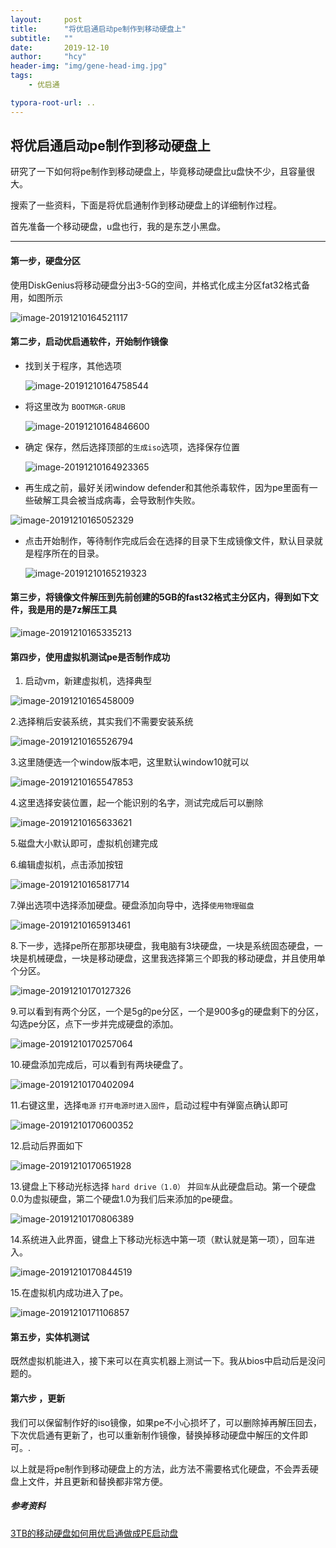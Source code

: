 ```yaml
---
layout:     post
title:      "将优启通启动pe制作到移动硬盘上"
subtitle:   ""
date:       2019-12-10
author:     "hcy"
header-img: "img/gene-head-img.jpg"
tags:
    - 优启通

typora-root-url: ..
---
```


## 将优启通启动pe制作到移动硬盘上



研究了一下如何将pe制作到移动硬盘上，毕竟移动硬盘比u盘快不少，且容量很大。

搜索了一些资料，下面是将优启通制作到移动硬盘上的详细制作过程。

首先准备一个移动硬盘，u盘也行，我的是东芝小黑盘。



***


#### 第一步，硬盘分区

​    使用DiskGenius将移动硬盘分出3-5G的空间，并格式化成主分区fat32格式备用，如图所示

![image-20191210164521117](/img/in/2019-12-10-%e5%b0%86%e4%bc%98%e5%90%af%e9%80%9a%e5%90%af%e5%8a%a8pe%e5%88%b6%e4%bd%9c%e5%88%b0%e7%a7%bb%e5%8a%a8%e7%a1%ac%e7%9b%98%e4%b8%8a/image-20191210164521117.png)

#### 第二步，启动优启通软件，开始制作镜像

* 找到关于程序，其他选项

  ![image-20191210164758544](/img/in/2019-12-10-%e5%b0%86%e4%bc%98%e5%90%af%e9%80%9a%e5%90%af%e5%8a%a8pe%e5%88%b6%e4%bd%9c%e5%88%b0%e7%a7%bb%e5%8a%a8%e7%a1%ac%e7%9b%98%e4%b8%8a/image-20191210164758544.png)

  

 * 将这里改为 `BOOTMGR-GRUB`

   ![image-20191210164846600](/img/in/2019-12-10-%e5%b0%86%e4%bc%98%e5%90%af%e9%80%9a%e5%90%af%e5%8a%a8pe%e5%88%b6%e4%bd%9c%e5%88%b0%e7%a7%bb%e5%8a%a8%e7%a1%ac%e7%9b%98%e4%b8%8a/image-20191210164846600.png)



* 确定 保存，然后选择顶部的`生成iso`选项，选择保存位置

  ![image-20191210164923365](/img/in/2019-12-10-%e5%b0%86%e4%bc%98%e5%90%af%e9%80%9a%e5%90%af%e5%8a%a8pe%e5%88%b6%e4%bd%9c%e5%88%b0%e7%a7%bb%e5%8a%a8%e7%a1%ac%e7%9b%98%e4%b8%8a/image-20191210164923365.png)

* 再生成之前，最好关闭window defender和其他杀毒软件，因为pe里面有一些破解工具会被当成病毒，会导致制作失败。

![image-20191210165052329](/img/in/2019-12-10-%e5%b0%86%e4%bc%98%e5%90%af%e9%80%9a%e5%90%af%e5%8a%a8pe%e5%88%b6%e4%bd%9c%e5%88%b0%e7%a7%bb%e5%8a%a8%e7%a1%ac%e7%9b%98%e4%b8%8a/image-20191210165052329.png)





* 点击开始制作，等待制作完成后会在选择的目录下生成镜像文件，默认目录就是程序所在的目录。

  ![image-20191210165219323](/img/in/2019-12-10-%e5%b0%86%e4%bc%98%e5%90%af%e9%80%9a%e5%90%af%e5%8a%a8pe%e5%88%b6%e4%bd%9c%e5%88%b0%e7%a7%bb%e5%8a%a8%e7%a1%ac%e7%9b%98%e4%b8%8a/image-20191210165219323.png)



#### 第三步，将镜像文件解压到先前创建的5GB的fast32格式主分区内，得到如下文件，我是用的是7z解压工具

![image-20191210165335213](/img/in/2019-12-10-%e5%b0%86%e4%bc%98%e5%90%af%e9%80%9a%e5%90%af%e5%8a%a8pe%e5%88%b6%e4%bd%9c%e5%88%b0%e7%a7%bb%e5%8a%a8%e7%a1%ac%e7%9b%98%e4%b8%8a/image-20191210165335213.png)



#### 第四步，使用虚拟机测试pe是否制作成功



1.	启动vm，新建虚拟机，选择典型

   ![image-20191210165458009](/img/in/2019-12-10-%e5%b0%86%e4%bc%98%e5%90%af%e9%80%9a%e5%90%af%e5%8a%a8pe%e5%88%b6%e4%bd%9c%e5%88%b0%e7%a7%bb%e5%8a%a8%e7%a1%ac%e7%9b%98%e4%b8%8a/image-20191210165458009.png)

   2.选择稍后安装系统，其实我们不需要安装系统

![image-20191210165526794](/img/in/2019-12-10-%e5%b0%86%e4%bc%98%e5%90%af%e9%80%9a%e5%90%af%e5%8a%a8pe%e5%88%b6%e4%bd%9c%e5%88%b0%e7%a7%bb%e5%8a%a8%e7%a1%ac%e7%9b%98%e4%b8%8a/image-20191210165526794.png)







3.这里随便选一个window版本吧，这里默认window10就可以

![image-20191210165547853](/img/in/2019-12-10-%e5%b0%86%e4%bc%98%e5%90%af%e9%80%9a%e5%90%af%e5%8a%a8pe%e5%88%b6%e4%bd%9c%e5%88%b0%e7%a7%bb%e5%8a%a8%e7%a1%ac%e7%9b%98%e4%b8%8a/image-20191210165547853.png)



4.这里选择安装位置，起一个能识别的名字，测试完成后可以删除

![image-20191210165633621](/img/in/2019-12-10-%e5%b0%86%e4%bc%98%e5%90%af%e9%80%9a%e5%90%af%e5%8a%a8pe%e5%88%b6%e4%bd%9c%e5%88%b0%e7%a7%bb%e5%8a%a8%e7%a1%ac%e7%9b%98%e4%b8%8a/image-20191210165633621.png)



5.磁盘大小默认即可，虚拟机创建完成





6.编辑虚拟机，点击添加按钮

![image-20191210165817714](/img/in/2019-12-10-%e5%b0%86%e4%bc%98%e5%90%af%e9%80%9a%e5%90%af%e5%8a%a8pe%e5%88%b6%e4%bd%9c%e5%88%b0%e7%a7%bb%e5%8a%a8%e7%a1%ac%e7%9b%98%e4%b8%8a/image-20191210165817714.png)



7.弹出选项中选择添加硬盘。硬盘添加向导中，选择`使用物理磁盘`

![image-20191210165913461](/img/in/2019-12-10-%e5%b0%86%e4%bc%98%e5%90%af%e9%80%9a%e5%90%af%e5%8a%a8pe%e5%88%b6%e4%bd%9c%e5%88%b0%e7%a7%bb%e5%8a%a8%e7%a1%ac%e7%9b%98%e4%b8%8a/image-20191210165913461.png)

8.下一步，选择pe所在那那块硬盘，我电脑有3块硬盘，一块是系统固态硬盘，一块是机械硬盘，一块是移动硬盘，这里我选择第三个即我的移动硬盘，并且使用单个分区。

![image-20191210170127326](/img/in/2019-12-10-%e5%b0%86%e4%bc%98%e5%90%af%e9%80%9a%e5%90%af%e5%8a%a8pe%e5%88%b6%e4%bd%9c%e5%88%b0%e7%a7%bb%e5%8a%a8%e7%a1%ac%e7%9b%98%e4%b8%8a/image-20191210170127326.png)

9.可以看到有两个分区，一个是5g的pe分区，一个是900多g的硬盘剩下的分区，勾选pe分区，点下一步并完成硬盘的添加。

![image-20191210170257064](/img/in/2019-12-10-%e5%b0%86%e4%bc%98%e5%90%af%e9%80%9a%e5%90%af%e5%8a%a8pe%e5%88%b6%e4%bd%9c%e5%88%b0%e7%a7%bb%e5%8a%a8%e7%a1%ac%e7%9b%98%e4%b8%8a/image-20191210170257064.png)

10.硬盘添加完成后，可以看到有两块硬盘了。

![image-20191210170402094](/img/in/2019-12-10-%e5%b0%86%e4%bc%98%e5%90%af%e9%80%9a%e5%90%af%e5%8a%a8pe%e5%88%b6%e4%bd%9c%e5%88%b0%e7%a7%bb%e5%8a%a8%e7%a1%ac%e7%9b%98%e4%b8%8a/image-20191210170402094.png)



11.右键这里，选择`电源` `打开电源时进入固件`，启动过程中有弹窗点确认即可

![image-20191210170600352](/img/in/2019-12-10-%e5%b0%86%e4%bc%98%e5%90%af%e9%80%9a%e5%90%af%e5%8a%a8pe%e5%88%b6%e4%bd%9c%e5%88%b0%e7%a7%bb%e5%8a%a8%e7%a1%ac%e7%9b%98%e4%b8%8a/image-20191210170600352.png)



12.启动后界面如下

![image-20191210170651928](/img/in/2019-12-10-%e5%b0%86%e4%bc%98%e5%90%af%e9%80%9a%e5%90%af%e5%8a%a8pe%e5%88%b6%e4%bd%9c%e5%88%b0%e7%a7%bb%e5%8a%a8%e7%a1%ac%e7%9b%98%e4%b8%8a/image-20191210170651928.png)

13.键盘上下移动光标选择 `hard drive（1.0）` 并`回车`从此硬盘启动。第一个硬盘0.0为虚拟硬盘，第二个硬盘1.0为我们后来添加的pe硬盘。

![image-20191210170806389](/img/in/2019-12-10-%e5%b0%86%e4%bc%98%e5%90%af%e9%80%9a%e5%90%af%e5%8a%a8pe%e5%88%b6%e4%bd%9c%e5%88%b0%e7%a7%bb%e5%8a%a8%e7%a1%ac%e7%9b%98%e4%b8%8a/image-20191210170806389.png)





14.系统进入此界面，键盘上下移动光标选中第一项（默认就是第一项），回车进入。

![image-20191210170844519](/img/in/2019-12-10-%e5%b0%86%e4%bc%98%e5%90%af%e9%80%9a%e5%90%af%e5%8a%a8pe%e5%88%b6%e4%bd%9c%e5%88%b0%e7%a7%bb%e5%8a%a8%e7%a1%ac%e7%9b%98%e4%b8%8a/image-20191210170844519.png)



15.在虚拟机内成功进入了pe。

![image-20191210171106857](/img/in/2019-12-10-%e5%b0%86%e4%bc%98%e5%90%af%e9%80%9a%e5%90%af%e5%8a%a8pe%e5%88%b6%e4%bd%9c%e5%88%b0%e7%a7%bb%e5%8a%a8%e7%a1%ac%e7%9b%98%e4%b8%8a/image-20191210171106857.png)



#### 第五步，实体机测试

既然虚拟机能进入，接下来可以在真实机器上测试一下。我从bios中启动后是没问题的。



#### 第六步 ，更新

我们可以保留制作好的iso镜像，如果pe不小心损坏了，可以删除掉再解压回去，下次优启通有更新了，也可以重新制作镜像，替换掉移动硬盘中解压的文件即可。.



以上就是将pe制作到移动硬盘上的方法，此方法不需要格式化硬盘，不会弄丢硬盘上文件，并且更新和替换都非常方便。



##### 参考资料

[3TB的移动硬盘如何用优启通做成PE启动盘](https://www.itsk.com/thread-396932-1-1.html)









